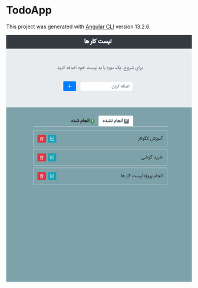 # TodoApp

This project was generated with [Angular CLI](https://github.com/angular/angular-cli) version 13.2.6.

<img align="center" src="Todo-App.png">
